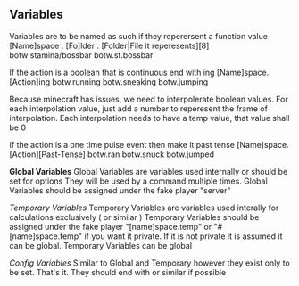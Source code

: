 Variables
---

Variables are to be named as such if they reperersent a function value
[Name]space . [Fo]lder . [Folder|File it reperesents][8]
botw:stamina/bossbar
botw.st.bossbar

If the action is a boolean that is continuous end with ing
[Name]space.[Action]ing
botw.running
botw.sneaking
botw.jumping

Because minecraft has issues, we need to interpolerate boolean values.
For each interpolation value, just add a number to reperesent the frame of interpolation.
Each interpolation needs to have a temp value, that value shall be 0

If the action is a one time pulse event then make it past tense
[Name]space.[Action][Past-Tense]
botw.ran
botw.snuck
botw.jumped

**Global Variables**
Global Variables are variables used internally or should be set for options
They will be used by a command multiple times.
Global Variables should be assigned under the fake player "server"

*Temporary Variables*
Temporary Variables are variables used interally for calculations exclusively ( or similar )
Temporary Variables should be assigned under the fake player "[name]space.temp" or "#[name]space.temp" if you want it private. If it is not private it is assumed it can be global.
Temporary Variables can be global

*Config Variables*
Similar to Global and Temporary however they exist only to be set. That's it.
They should end with  or similar if possible